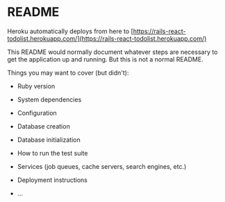 # README
Heroku automatically deploys from here to [https://rails-react-todolist.herokuapp.com/](https://rails-react-todolist.herokuapp.com/)

This README would normally document whatever steps are necessary to get the
application up and running. But this is not a normal README.

Things you may want to cover (but didn't):

* Ruby version

* System dependencies

* Configuration

* Database creation

* Database initialization

* How to run the test suite

* Services (job queues, cache servers, search engines, etc.)

* Deployment instructions

* ...
